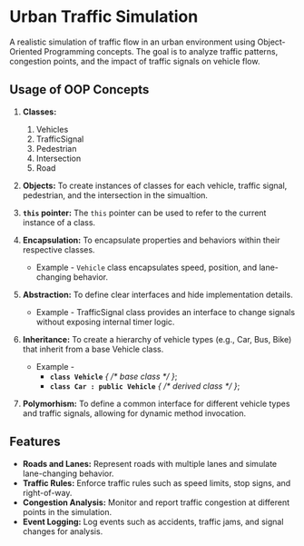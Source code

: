 # Urban Traffic Simulation

A realistic simulation of traffic flow in an urban environment using Object-Oriented Programming concepts. The goal is to analyze traffic patterns, congestion points, and the impact of traffic signals on vehicle flow.

## Usage of OOP Concepts

1. **Classes:** 
    1. Vehicles
    2. TrafficSignal
    3. Pedestrian
    4. Intersection
    5. Road

2. **Objects:** To create instances of classes for each vehicle, traffic signal, pedestrian, and the intersection in the simualtion.

3. **`this` pointer:** The `this` pointer can be used to refer to the current instance of a class.

4. **Encapsulation:** To encapsulate properties and behaviors within their respective classes. 
    - Example - `Vehicle` class encapsulates speed, position, and lane-changing behavior.

5. **Abstraction:** To define clear interfaces and hide implementation details.
    - Example - TrafficSignal class provides an interface to change signals without exposing internal timer logic.

6. **Inheritance:** To create a hierarchy of vehicle types (e.g., Car, Bus, Bike) that inherit from a base Vehicle class.
    - Example -
        - **`class Vehicle`** _{ /* base class */ }_; 
        - **`class Car : public Vehicle`** _{ /* derived class */ }_;

7. **Polymorhism:** To define a common interface for different vehicle types and traffic signals, allowing for dynamic method invocation.

## Features

- **Roads and Lanes:** Represent roads with multiple lanes and simulate lane-changing behavior.
- **Traffic Rules:** Enforce traffic rules such as speed limits, stop signs, and right-of-way.
- **Congestion Analysis:** Monitor and report traffic congestion at different points in the simulation.
- **Event Logging:** Log events such as accidents, traffic jams, and signal changes for analysis.


